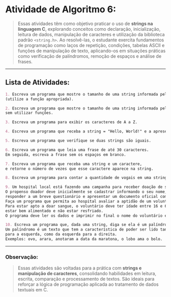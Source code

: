 # Atividade de Algoritmo 6:

> Essas atividades têm como objetivo praticar o uso de **strings na linguagem C**, explorando conceitos
> como declaração, inicialização, leitura de dados, manipulação de caracteres e utilização da biblioteca
> padrão `<string.h>`.
> Ao resolvê-las, o estudante exercita fundamentos de programação como laços de repetição, condições,
> tabelas ASCII e funções de manipulação de texto, aplicando-os em situações práticas como verificação
> de palíndromos, remoção de espaços e análise de frases.

---

## Lista de Atividades:

```markdown
1. Escreva um programa que mostre o tamanho de uma string informada pelo usuário 
(utilize a função apropriada).
```

```markdown
2. Escreva um programa que mostre o tamanho de uma string informada pelo usuário, 
sem utilizar funções.
```

```markdown
3. Escreva um programa para exibir os caracteres de A a Z.
```

```markdown
4. Escreva um programa que receba a string = "Hello, World!" e a apresente invertida.
```

```markdown
5. Escreva um programa que verifique se duas strings são iguais.
```

```markdown
6. Escreva um programa que leia uma frase de até 30 caracteres. 
Em seguida, escreva a frase sem os espaços em branco.
```

```markdown
7. Escreva um programa que receba uma string e um caractere, 
e retorne o número de vezes que esse caractere aparece na string.
```

```markdown
8. Escreva um programa para contar a quantidade de vogais em uma string.
```

```markdown
9. Um hospital local está fazendo uma campanha para receber doação de sangue. 
O propenso doador deve inicialmente se cadastrar informando o seu nome, sua idade, seu peso 
responder a um breve questionário e apresentar um documento oficial com foto. 
Faça um programa que permita ao hospital avaliar a aptidão de um voluntário quanto à doação de sangue. 
Para estar apto a doar sangue, o voluntário deve ter idade entre 16 e 69 anos, pesar pelo menos 50 kg 
estar bem alimentado e não estar resfriado. 
O programa deve ler os dados e imprimir no final o nome do voluntário e se ele está apto ou não a doar sangue.
```

```markdown
10. Escreva um programa que, dada uma string, diga se ela é um palíndromo ou não. 
Um palíndromo é um texto que tem a característica de poder ser lido tanto da direita 
para a esquerda, como da esquerda para a direita. 
Exemplos: ovo, arara, anotaram a data da maratona, o lobo ama o bolo.
```

---

### Observação:

> Essas atividades são voltadas para a prática com **strings e manipulação de caracteres**, consolidando
> habilidades em leitura, escrita, comparação e processamento de textos.
> São ideais para reforçar a lógica de programação aplicada ao tratamento de dados textuais em C.